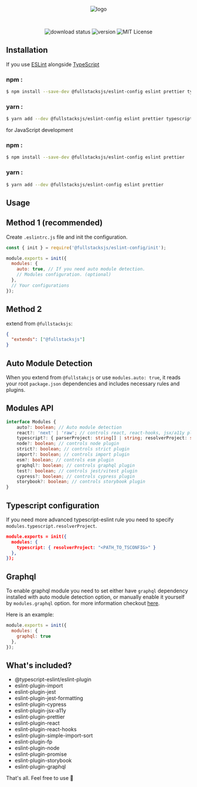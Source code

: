 <div align="center">

![logo][logo]

<br/>

![download status][download-badge]
![version][version-badge]
![MIT License][license-badge]

</div>

## Installation

If you use [ESLint](https://eslint.org/) alongside [TypeScript](https://typescriptlang.org/)

### npm :

```sh
$ npm install --save-dev @fullstacksjs/eslint-config eslint prettier typescript
```

### yarn :

```sh
$ yarn add --dev @fullstacksjs/eslint-config eslint prettier typescript
```

for JavaScript development

### npm :

```sh
$ npm install --save-dev @fullstacksjs/eslint-config eslint prettier
```

### yarn :

```sh
$ yarn add --dev @fullstacksjs/eslint-config eslint prettier
```

## Usage

## Method 1 (recommended)

Create `.eslintrc.js` file and init the configuration.

```js
const { init } = require('@fullstacksjs/eslint-config/init');

module.exports = init({
  modules: {
    auto: true, // If you need auto module detection.
    // Modules configuration. (optional)
  },
  // Your configurations
});

```

## Method 2
extend from `@fullstacksjs`:

```json
{
  "extends": ["@fullstacksjs"]
}
```

## Auto Module Detection
When you extend from `@fullstakcjs` or use `modules.auto: true`, it reads your root `package.json` dependencies and includes necessary rules and plugins.

## Modules API

```typescript
interface Modules {
    auto?: boolean; // Auto module detection
    react?: 'next' | 'raw'; // controls react, react-hooks, jsx/a11y plugins
    typescript?: { parserProject: string[] | string; resolverProject: string[] | string }; // controls typescript plugin
    node?: boolean; // controls node plugin
    strict?: boolean; // controls strict plugin
    import?: boolean; // controls import plugin
    esm?: boolean; // controls esm plugin
    graphql?: boolean; // controls graphql plugin
    test?: boolean; // controls jest/vitest plugin
    cypress?: boolean; // controls cypress plugin
    storybook?: boolean; // controls storybook plugin
}
```

## Typescript configuration

If you need more advanced typescript-eslint rule you need to specify `modules.typescript.resolverProject`.

```json
module.exports = init({
  modules: {
    typescript: { resolverProject: "<PATH_TO_TSCONFIG>" }
  },
});
```

## Graphql

To enable graphql module you need to set either have `graphql` dependency installed with auto module detection option, or manually enable it yourself by `modules.graphql` option. for more information checkout [here](https://github.com/B2o5T/graphql-eslint#configuration).

Here is an example:

```js
module.exports = init({
  modules: {
    graphql: true
  },
});
```

## What's included?

* @typescript-eslint/eslint-plugin
* eslint-plugin-import
* eslint-plugin-jest
* eslint-plugin-jest-formatting
* eslint-plugin-cypress
* eslint-plugin-jsx-a11y
* eslint-plugin-prettier
* eslint-plugin-react
* eslint-plugin-react-hooks
* eslint-plugin-simple-import-sort
* eslint-plugin-fp
* eslint-plugin-node
* eslint-plugin-promise
* eslint-plugin-storybook
* eslint-plugin-graphql

That's all. Feel free to use 💛

[logo]: https://raw.githubusercontent.com/fullstacksjs/eslint-config/master/assets/logo.png
[download-badge]: https://img.shields.io/npm/dm/@fullstacksjs/eslint-config?color=6464E2&label=DOWNLOADS&style=flat-square
[version-badge]: https://img.shields.io/npm/v/@fullstacksjs/eslint-config?color=6464E2&label=VERSION&style=flat-square
[license-badge]: https://img.shields.io/npm/l/@fullstacksjs/eslint-config?color=6464E2&label=LICENSE&style=flat-square

